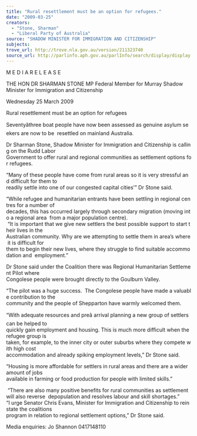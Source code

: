 ```yaml
---
title: "Rural resettlement must be an option for refugees."
date: "2009-03-25"
creators:
  - "Stone, Sharman"
  - "Liberal Party of Australia"
source: "SHADOW MINISTER FOR IMMIGRATION AND CITIZENSHIP"
subjects:
trove_url: http://trove.nla.gov.au/version/211323740
source_url: http://parlinfo.aph.gov.au/parlInfo/search/display/display.w3p;query=Id%3A%22media/pressrel/8J4T6%22
---
```


 

 M E D I A     R E L E A S E  

 

 THE HON DR SHARMAN STONE MP  Federal Member for Murray  Shadow Minister for Immigration and Citizenship   

 

 Wednesday 25 March 2009 

 

 

 Rural resettlement must be an option for refugees 

 Seventyâthree boat people have now been assessed as genuine asylum seekers are now to be  resettled on mainland Australia. 

 Dr Sharman Stone, Shadow Minister for Immigration and Citizenship is calling on the Rudd Labor  Government to offer rural and regional communities as settlement options for refugees. 

 “Many of these people have come from rural areas so it is very stressful and difficult for them to  readily settle into one of our congested capital cities’” Dr Stone said. 

 “While refugee and humanitarian entrants have been settling in regional centres for a number of  decades, this has occurred largely through secondary migration (moving into a regional area  from a major population centre).     “It is important that we give new settlers the best possible support to start their lives in the  Australian community. Why are we attempting to settle them in area’s where it is difficult for  them to begin their new lives, where they struggle to find suitable accommodation and  employment.” 

 Dr Stone said under the Coalition there was Regional Humanitarian Settlement Pilot where  Congolese people were brought directly to the Goulburn Valley. 

 “The pilot was a huge success.  The Congolese people have made a valuable contribution to the  community and the people of Shepparton have warmly welcomed them. 

 “With adequate resources and preâ arrival planning a new group of settlers can be helped to  quickly gain employment and housing. This is much more difficult when the refugee group is  taken, for example, to the inner city or outer suburbs where they compete with high cost  accommodation and already spiking employment levels,” Dr Stone said. 

 “Housing is more affordable for settlers in rural areas and there are a wider amount of jobs  available in farming or food production for people with limited skills.”  

  “There are also many positive benefits for rural communities as settlement will also reverse  depopulation and resolves labour and skill shortages.”     “I urge Senator Chris Evans, Minister for Immigration and Citizenship to reinstate the coalitions  program in relation to regional settlement options,” Dr Stone said. 

 Media enquiries: Jo Shannon 0417148110 

